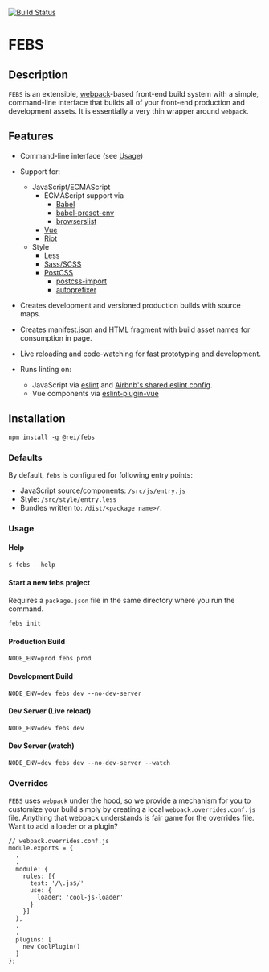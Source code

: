 [![Build Status](https://travis-ci.org/rei/febs.svg?branch=master)](https://travis-ci.org/rei/febs)

# FEBS

## Description

`FEBS` is an extensible, [webpack](https://webpack.js.org/)-based front-end build system with a simple, command-line interface that builds all of your front-end production and development assets. It is essentially a very thin wrapper around `webpack`.

## Features
- Command-line interface (see [Usage](#usage))
- Support for:
  - JavaScript/ECMAScript
    - ECMAScript support via 
        - [Babel](https://babeljs.io/)
        - [babel-preset-env](https://babeljs.io/docs/plugins/preset-env/)
        - [browserslist](https://www.npmjs.com/package/browserslist)
    - [Vue](https://vuejs.org/)
    - [Riot](http://riotjs.com/)
  - Style
    - [Less](http://lesscss.org/)
    - [Sass/SCSS](https://sass-lang.com/)
    - [PostCSS](https://github.com/postcss)
        - [postcss-import](https://github.com/postcss/postcss-import)
        - [autoprefixer](https://github.com/postcss/autoprefixer)

- Creates development and versioned production builds with source maps.
- Creates manifest.json and HTML fragment with build asset names for consumption in page.
- Live reloading and code-watching for fast prototyping and development.
- Runs linting on:
    - JavaScript via [eslint](https://eslint.org/) and [Airbnb's shared eslint config](https://www.npmjs.com/package/eslint-config-airbnb).
    - Vue components via [eslint-plugin-vue](https://github.com/vuejs/eslint-plugin-vue)

## Installation

    npm install -g @rei/febs

### Defaults

By default, `febs` is configured for following entry points:
  - JavaScript source/components: `/src/js/entry.js`
  - Style: `/src/style/entry.less`
  - Bundles written to: `/dist/<package name>/`.

### <a name="usage"></a>Usage

#### Help

    $ febs --help

#### Start a new febs project
Requires a `package.json` file in the same directory where you run the command.
    
    febs init

#### Production Build

    NODE_ENV=prod febs prod

#### Development Build

    NODE_ENV=dev febs dev --no-dev-server

#### Dev Server (Live reload)

    NODE_ENV=dev febs dev

#### Dev Server (watch)

    NODE_ENV=dev febs dev --no-dev-server --watch

### Overrides

`FEBS` uses `webpack` under the hood, so we provide a mechanism for you to customize your build simply by creating a local `webpack.overrides.conf.js` file. Anything that webpack understands is fair game for the overrides file. Want to add a loader or a plugin?

    // webpack.overrides.conf.js
    module.exports = {
      .
      .
      module: {
        rules: [{
          test: '/\.js$/'
          use: {
            loader: 'cool-js-loader'
          }
        }]
      },
      .
      .
      plugins: [
        new CoolPlugin()
      ]
    };

